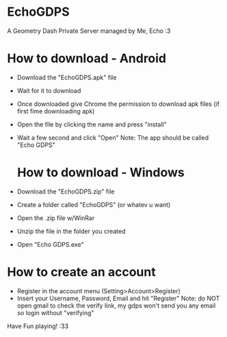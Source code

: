 # EchoGDPS
A Geometry Dash Private Server managed by Me, Echo :3

# How to download - Android
- Download the "EchoGDPS.apk" file
- Wait for it to download
- Once downloaded give Chrome the permission to download apk files (if first fime downloading apk)
- Open the file by clicking the name and press "install"
- Wait a few second and click "Open"
Note: The app should be called "Echo GDPS"

  # How to download - Windows
- Download the "EchoGDPS.zip" file
- Create a folder called "EchoGDPS" (or whatev u want)
- Open the .zip file w/WinRar
- Unzip the file in the folder you created
- Open "Echo GDPS.exe"

# How to create an account
- Register in the account menu (Setting>Account>Register)
- Insert your Username, Password, Email and hit "Register"
Note: do NOT open gmail to check the verify link, my gdps won't send you any email so login without "verifying"

Have Fun playing! :33
